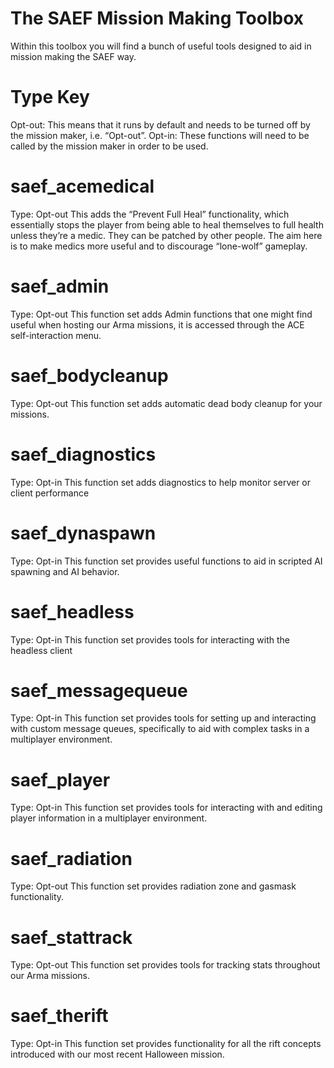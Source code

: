 # The SAEF Mission Making Toolbox
Within this toolbox you will find a bunch of useful tools designed to aid in mission making the SAEF way.

# Type Key
Opt-out: This means that it runs by default and needs to be turned off by the mission maker, i.e. “Opt-out”.
Opt-in: These functions will need to be called by the mission maker in order to be used.

# saef_acemedical
Type: Opt-out
This adds the “Prevent Full Heal” functionality, which essentially stops the player from being able to heal themselves to full health unless they’re a medic. They can be patched by other people. The aim here is to make medics more useful and to discourage “lone-wolf” gameplay.

# saef_admin
Type: Opt-out
This function set adds Admin functions that one might find useful when hosting our Arma missions, it is accessed through the ACE self-interaction menu.

# saef_bodycleanup
Type: Opt-out
This function set adds automatic dead body cleanup for your missions.

# saef_diagnostics
Type: Opt-in
This function set adds diagnostics to help monitor server or client performance

# saef_dynaspawn
Type: Opt-in
This function set provides useful functions to aid in scripted AI spawning and AI behavior.

# saef_headless
Type: Opt-in
This function set provides tools for interacting with the headless client

# saef_messagequeue
Type: Opt-in
This function set provides tools for setting up and interacting with custom message queues, specifically to aid with complex tasks in a multiplayer environment.

# saef_player
Type: Opt-in
This function set provides tools for interacting with and editing player information in a multiplayer environment.

# saef_radiation
Type: Opt-out
This function set provides radiation zone and gasmask functionality.

# saef_stattrack
Type: Opt-out
This function set provides tools for tracking stats throughout our Arma missions.

# saef_therift
Type: Opt-in
This function set provides functionality for all the rift concepts introduced with our most recent Halloween mission.

